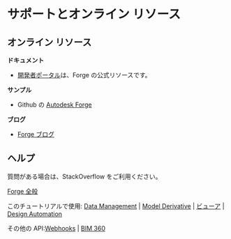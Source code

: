 # サポートとオンライン リソース

## オンライン リソース

**ドキュメント**

 - [開発者ポータル](https://forge.autodesk.com/)は、Forge の公式リソースです。

**サンプル**

- Github の [Autodesk Forge](https://github.com/Autodesk-Forge/)

**ブログ**

- [Forge ブログ](https://forge.autodesk.com/blog/)

## ヘルプ

質問がある場合は、StackOverflow をご利用ください。 

[Forge 全般](https://stackoverflow.com/questions/tagged/autodesk-forge)

このチュートリアルで使用: [Data Management](https://stackoverflow.com/questions/tagged/autodesk-data-management) | [Model Derivative](https://stackoverflow.com/questions/tagged/autodesk-model-derivative) | [ビューア](https://stackoverflow.com/questions/tagged/autodesk-viewer) | [Design Automation](https://stackoverflow.com/questions/tagged/autodesk-designautomation)

その他の API:[Webhooks](https://stackoverflow.com/questions/tagged/autodesk-webhooks) | [BIM 360](https://stackoverflow.com/questions/tagged/autodesk-bim360)
